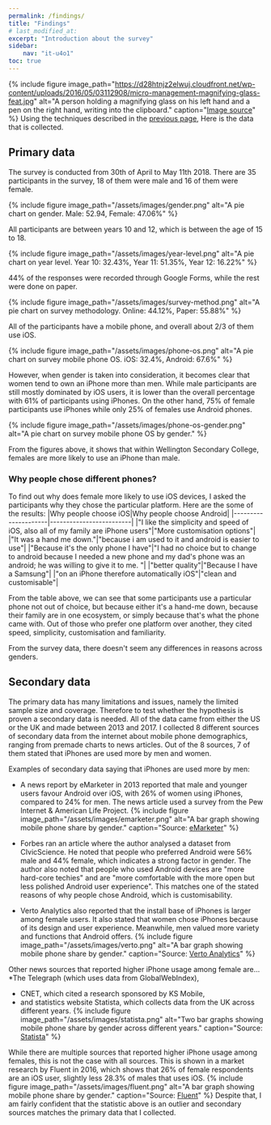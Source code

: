 ```yaml
---
permalink: /findings/
title: "Findings"
# last_modified_at: 
excerpt: "Introduction about the survey"
sidebar:
    nav: "it-u4o1"
toc: true
---
```

{% include figure image_path="https://d28htnjz2elwuj.cloudfront.net/wp-content/uploads/2016/05/03112908/micro-management-magnifying-glass-feat.jpg" alt="A person holding a magnifying glass on his left hand and a pen on the right hand, writing into the clipboard." caption="[Image source](https://www.thefire.org/unm-findings-letter-the-growing-micromanagement-of-title-ix-compliance/)" %} 
Using the techniques described in the [previous page](/mobile-phones-and-gender/intro/), Here is the data that is collected. 
## Primary data
The survey is conducted from 30th of April to May 11th 2018. There are 35 participants in the survey, 18 of them were male and 16 of them were female.

{% include figure image_path="/assets/images/gender.png" alt="A pie chart on gender. Male: 52.94, Female: 47.06%" %} 

All participants are between years 10 and 12, which is between the age of 15 to 18.

{% include figure image_path="/assets/images/year-level.png" alt="A pie chart on year level. Year 10: 32.43%, Year 11: 51.35%, Year 12: 16.22%" %} 

44% of the responses were recorded through Google Forms, while the rest were done on paper. 

{% include figure image_path="/assets/images/survey-method.png" alt="A pie chart on survey methodology. Online: 44.12%, Paper: 55.88%" %} 

All of the participants have a mobile phone, and overall about 2/3 of them use iOS. 

{% include figure image_path="/assets/images/phone-os.png" alt="A pie chart on survey mobile phone OS. iOS: 32.4%, Android: 67.6%" %}

However, when gender is taken into consideration, it becomes clear that women tend to own an iPhone more than men. While male participants are still mostly dominated by iOS users, it is lower than the overall percentage with 61% of participants using iPhones. On the other hand, 75% of female participants use iPhones while only 25% of females use Android phones. 

{% include figure image_path="/assets/images/phone-os-gender.png" alt="A pie chart on survey mobile phone OS by gender." %}

From the figures above, it shows that within Wellington Secondary College, females are more likely to use an iPhone than male. 

### Why people chose different phones?
To find out why does female more likely to use iOS devices, I asked the participants why they chose the particular platform. Here are the some of the results:
|Why people choose iOS|Why people choose Android|
|---------------------|-------------------------|
|"I like the simplicity and speed of iOS, also all of my family are iPhone users"|"More customisation options"|
|"It was a hand me down."|"because i am used to it and android is easier to use"|
|"Because it's the only phone I have"|"I had no choice but to change to android because I needed a new phone and my dad's phone was an android; he was willing to give it to me. "|
|"better quality"|"Because I have a Samsung"|
|"on an iPhone therefore automatically iOS"|"clean and customisable"|

<!-- The video below shows why people chose one smartphone platform over another.  -->
<!-- TODO: video -->

From the table <!-- and video --> above, we can see that some participants use a particular phone not out of choice, but because either it's a hand-me down, because their family are in one ecosystem, or simply because that's what the phone came with. Out of those who prefer one platform over another, they cited speed, simplicity, customisation and familiarity. 

From the survey data, there doesn't seem any differences in reasons across genders. 

## Secondary data
The primary data has many limitations and issues, namely the limited sample size and coverage. Therefore to test whether the hypothesis is proven a secondary data is needed. All of the data came from either the US or the UK and made between 2013 and 2017. I collected 8 different sources of secondary data from the internet about mobile phone demographics, ranging from premade charts to news articles. Out of the 8 sources, 7 of them stated that iPhones are used more by men and women. 

Examples of secondary data saying that iPhones are used more by men:
* A news report by eMarketer in 2013 reported that male and younger users favour Android over iOS, with 26% of women using iPhones, compared to 24% for men. The news article used a survey from the Pew Internet & American Life Project.
{% include figure image_path="/assets/images/emarketer.png" alt="A bar graph showing mobile phone share by gender." caption="Source: [eMarketer](https://www.emarketer.com/Article/US-Smartphone-OS-Race-Still-Close-Men-Younger-Users-Favor-Android/1009961)" %} 

* Forbes ran an article where the author analysed a dataset from CIvicScience. He noted that people who preferred Android were 56% male and 44% female, which indicates a strong factor in gender. The author also noted that people who used Android devices are "more hard-core techies" and are "more comfortable with the more open but less polished Android user experience". This matches one of the stated reasons of why people chose Android, which is customisability.

* Verto Analytics also reported that the install base of iPhones is larger among female users. It also stated that women chose iPhones because of its design and user experience. Meanwhile, men valued more variety and functions that Android offers. 
{% include figure image_path="/assets/images/verto.png" alt="A bar graph showing mobile phone share by gender." caption="Source: [Verto Analytics](https://www.vertoanalytics.com/apple-iphone-ownership-driven-female-high-income-users/)" %} 

Other news sources that reported higher iPhone usage among female are...
*The Telegraph (which uses data from  GlobalWebIndex),
* CNET, which cited a research sponsored by KS Mobile,
* and statistics website Statista, which collects data from the UK across different years. 
{% include figure image_path="/assets/images/statista.png" alt="Two bar graphs showing mobile phone share by gender across different years." caption="Source: [Statista](https://www.statista.com/statistics/513995/smartphone-user-gender-distribution-by-os/)" %} 

While there are multiple sources that reported higher iPhone usage among females, this is not the case with all sources. This is shown in a market research by Fluent in 2016, which shows that 26% of female respondents are an iOS user, slightly less 28.3% of males that uses iOS. 
{% include figure image_path="/assets/images/fluent.png" alt="A bar graph showing mobile phone share by gender." caption="Source: [Fluent](http://www.fluentco.com/wp-content/uploads/2016/01/Fluent2_DevicesandDemographics_2016.pdf)" %} 
Despite that, I am fairly confident that the statistic above is an outlier and secondary sources matches the primary data that I collected. 
